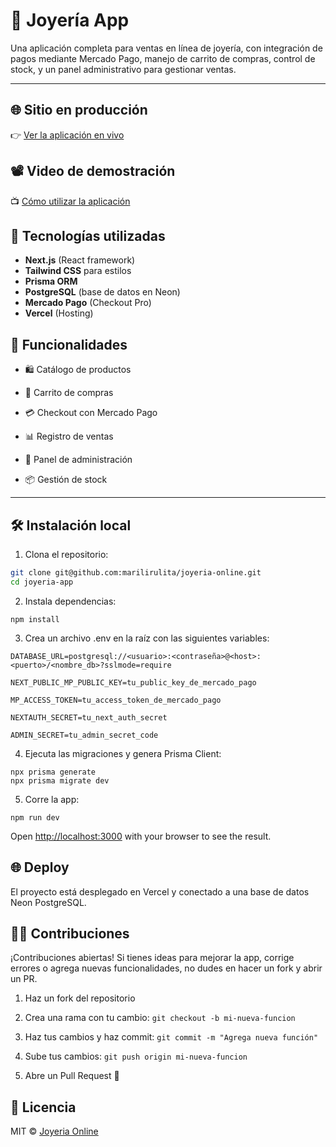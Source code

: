 # 🛒 Joyería App

Una aplicación completa para ventas en línea de joyería, con integración de pagos mediante Mercado Pago, manejo de carrito de compras, control de stock, y un panel administrativo para gestionar ventas.

---

## 🌐 Sitio en producción

👉 [Ver la aplicación en vivo](https://joyeria-online-steel.vercel.app/)

## 📽️ Video de demostración

📺 [Cómo utilizar la aplicación](https://link-al-video.com)

## 🚀 Tecnologías utilizadas

- **Next.js** (React framework)
- **Tailwind CSS** para estilos
- **Prisma ORM**
- **PostgreSQL** (base de datos en Neon)
- **Mercado Pago** (Checkout Pro)
- **Vercel** (Hosting)

## 🧾 Funcionalidades

- 🛍️ Catálogo de productos

- 🛒 Carrito de compras

- 💳 Checkout con Mercado Pago

- 📊 Registro de ventas

- 👤 Panel de administración

- 📦 Gestión de stock

---

## 🛠️ Instalación local

1. Clona el repositorio:

  ```bash
  git clone git@github.com:marilirulita/joyeria-online.git
  cd joyeria-app

  ```

2. Instala dependencias:

  ```
  npm install
  ```

3. Crea un archivo .env en la raíz con las siguientes variables:

```
DATABASE_URL=postgresql://<usuario>:<contraseña>@<host>:<puerto>/<nombre_db>?sslmode=require

NEXT_PUBLIC_MP_PUBLIC_KEY=tu_public_key_de_mercado_pago

MP_ACCESS_TOKEN=tu_access_token_de_mercado_pago

NEXTAUTH_SECRET=tu_next_auth_secret

ADMIN_SECRET=tu_admin_secret_code
```

4. Ejecuta las migraciones y genera Prisma Client:

```
npx prisma generate
npx prisma migrate dev
```

5. Corre la app:

```
npm run dev
```

Open [http://localhost:3000](http://localhost:3000) with your browser to see the result.

## 🌐 Deploy

El proyecto está desplegado en Vercel y conectado a una base de datos Neon PostgreSQL.

## 👩‍💻 Contribuciones

¡Contribuciones abiertas! Si tienes ideas para mejorar la app, corrige errores o agrega nuevas funcionalidades, no dudes en hacer un fork y abrir un PR.

1. Haz un fork del repositorio

2. Crea una rama con tu cambio: `git checkout -b mi-nueva-funcion`

3. Haz tus cambios y haz commit: `git commit -m "Agrega nueva función"`

4. Sube tus cambios: `git push origin mi-nueva-funcion`

5. Abre un Pull Request 🚀

## 📄 Licencia

MIT © [Joyeria Online](LICENSE)
